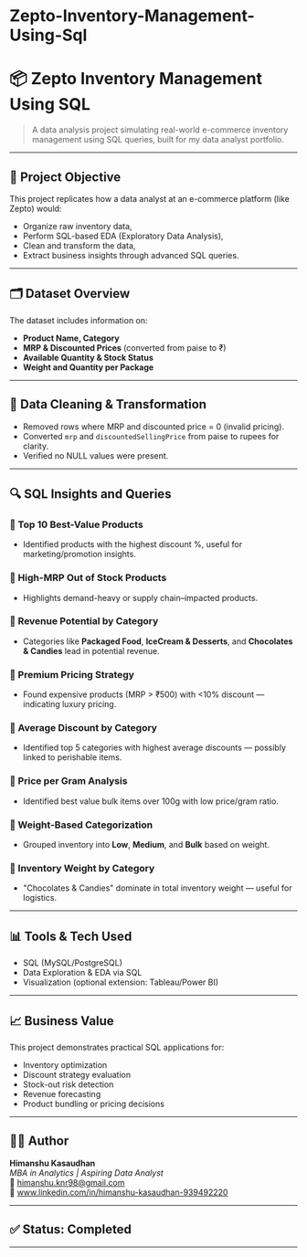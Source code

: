 # Zepto-Inventory-Management-Using-Sql
# 📦 Zepto Inventory Management Using SQL

> A data analysis project simulating real-world e-commerce inventory management using SQL queries, built for my data analyst portfolio.

---

## 📌 Project Objective

This project replicates how a data analyst at an e-commerce platform (like Zepto) would:
- Organize raw inventory data,
- Perform SQL-based EDA (Exploratory Data Analysis),
- Clean and transform the data,
- Extract business insights through advanced SQL queries.

---

## 🗂️ Dataset Overview

The dataset includes information on:
- **Product Name, Category**
- **MRP & Discounted Prices** (converted from paise to ₹)
- **Available Quantity & Stock Status**
- **Weight and Quantity per Package**

---

## 🧼 Data Cleaning & Transformation

- Removed rows where MRP and discounted price = 0 (invalid pricing).
- Converted `mrp` and `discountedSellingPrice` from paise to rupees for clarity.
- Verified no NULL values were present.

---

## 🔍 SQL Insights and Queries

### 🔹 Top 10 Best-Value Products
- Identified products with the highest discount %, useful for marketing/promotion insights.

### 🔹 High-MRP Out of Stock Products
- Highlights demand-heavy or supply chain–impacted products.

### 🔹 Revenue Potential by Category
- Categories like **Packaged Food**, **IceCream & Desserts**, and **Chocolates & Candies** lead in potential revenue.

### 🔹 Premium Pricing Strategy
- Found expensive products (MRP > ₹500) with <10% discount — indicating luxury pricing.

### 🔹 Average Discount by Category
- Identified top 5 categories with highest average discounts — possibly linked to perishable items.

### 🔹 Price per Gram Analysis
- Identified best value bulk items over 100g with low price/gram ratio.

### 🔹 Weight-Based Categorization
- Grouped inventory into **Low**, **Medium**, and **Bulk** based on weight.

### 🔹 Inventory Weight by Category
- "Chocolates & Candies" dominate in total inventory weight — useful for logistics.

---

## 📊 Tools & Tech Used

- SQL (MySQL/PostgreSQL)
- Data Exploration & EDA via SQL
- Visualization (optional extension: Tableau/Power BI)

---

## 📈 Business Value

This project demonstrates practical SQL applications for:
- Inventory optimization
- Discount strategy evaluation
- Stock-out risk detection
- Revenue forecasting
- Product bundling or pricing decisions

---

## 👨‍💻 Author

**Himanshu Kasaudhan**  
_MBA in Analytics | Aspiring Data Analyst_  
📧 himanshu.knr98@gmail.com  
🔗 www.linkedin.com/in/himanshu-kasaudhan-939492220

---

## ✅ Status: Completed

---
